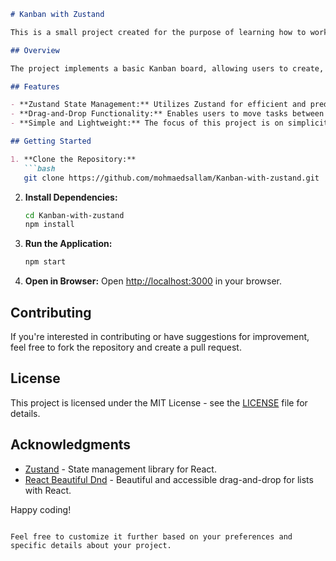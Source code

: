  
```markdown
# Kanban with Zustand

This is a small project created for the purpose of learning how to work with Zustand, a simple and powerful state management library for React.

## Overview

The project implements a basic Kanban board, allowing users to create, move, and delete tasks across different stages of a workflow.

## Features

- **Zustand State Management:** Utilizes Zustand for efficient and predictable state management in React applications.
- **Drag-and-Drop Functionality:** Enables users to move tasks between different columns with a smooth drag-and-drop interface.
- **Simple and Lightweight:** The focus of this project is on simplicity and ease of understanding, making it an ideal learning resource for Zustand.

## Getting Started

1. **Clone the Repository:**
   ```bash
   git clone https://github.com/mohmaedsallam/Kanban-with-zustand.git
   ```

2. **Install Dependencies:**
   ```bash
   cd Kanban-with-zustand
   npm install
   ```

3. **Run the Application:**
   ```bash
   npm start
   ```

4. **Open in Browser:**
   Open [http://localhost:3000](http://localhost:3000) in your browser.

## Contributing

If you're interested in contributing or have suggestions for improvement, feel free to fork the repository and create a pull request.

## License

This project is licensed under the MIT License - see the [LICENSE](LICENSE) file for details.

## Acknowledgments

- [Zustand](https://github.com/pmndrs/zustand) - State management library for React.
- [React Beautiful Dnd](https://github.com/atlassian/react-beautiful-dnd) - Beautiful and accessible drag-and-drop for lists with React.

Happy coding!
```

Feel free to customize it further based on your preferences and specific details about your project.

